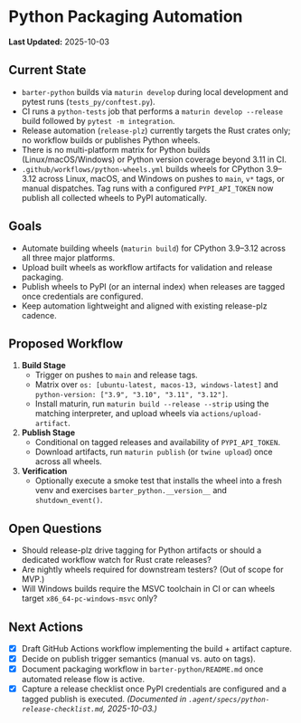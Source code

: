 # Python Packaging Automation

**Last Updated:** 2025-10-03

## Current State
- `barter-python` builds via `maturin develop` during local development and
  pytest runs (`tests_py/conftest.py`).
- CI runs a `python-tests` job that performs a `maturin develop --release`
  build followed by `pytest -m integration`.
- Release automation (`release-plz`) currently targets the Rust crates only;
  no workflow builds or publishes Python wheels.
- There is no multi-platform matrix for Python builds (Linux/macOS/Windows) or
  Python version coverage beyond 3.11 in CI.
- `.github/workflows/python-wheels.yml` builds wheels for CPython 3.9–3.12 across
  Linux, macOS, and Windows on pushes to `main`, `v*` tags, or manual dispatches. Tag runs with a
  configured `PYPI_API_TOKEN` now publish all collected wheels to PyPI automatically.

## Goals
- Automate building wheels (`maturin build`) for CPython 3.9–3.12 across all
  three major platforms.
- Upload built wheels as workflow artifacts for validation and release
  packaging.
- Publish wheels to PyPI (or an internal index) when releases are tagged once
  credentials are configured.
- Keep automation lightweight and aligned with existing release-plz cadence.

## Proposed Workflow
1. **Build Stage**
   - Trigger on pushes to `main` and release tags.
   - Matrix over `os: [ubuntu-latest, macos-13, windows-latest]` and
     `python-version: ["3.9", "3.10", "3.11", "3.12"]`.
   - Install maturin, run `maturin build --release --strip` using the matching
     interpreter, and upload wheels via `actions/upload-artifact`.
2. **Publish Stage**
   - Conditional on tagged releases and availability of `PYPI_API_TOKEN`.
   - Download artifacts, run `maturin publish` (or `twine upload`) once across
     all wheels.
3. **Verification**
   - Optionally execute a smoke test that installs the wheel into a fresh
     venv and exercises `barter_python.__version__` and `shutdown_event()`.

## Open Questions
- Should release-plz drive tagging for Python artifacts or should a dedicated
  workflow watch for Rust crate releases?
- Are nightly wheels required for downstream testers? (Out of scope for MVP.)
- Will Windows builds require the MSVC toolchain in CI or can wheels target
  `x86_64-pc-windows-msvc` only?

## Next Actions
- [x] Draft GitHub Actions workflow implementing the build + artifact capture.
- [x] Decide on publish trigger semantics (manual vs. auto on tags).
- [x] Document packaging workflow in `barter-python/README.md` once automated
      release flow is active.
- [x] Capture a release checklist once PyPI credentials are configured and a tagged publish is executed. *(Documented in `.agent/specs/python-release-checklist.md`, 2025-10-03.)*
